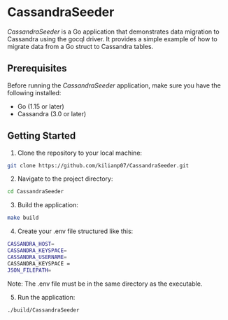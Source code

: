 # CassandraSeeder

*CassandraSeeder* is a Go application that demonstrates data migration to Cassandra using the gocql driver. It provides a simple example of how to migrate data from a Go struct to Cassandra tables.

## Prerequisites

Before running the *CassandraSeeder* application, make sure you have the following installed:

- Go (1.15 or later)
- Cassandra (3.0 or later)

## Getting Started

1. Clone the repository to your local machine:
```sh
git clone https://github.com/kilianp07/CassandraSeeder.git
```
2. Navigate to the project directory:
```sh
cd CassandraSeeder
```

3. Build the application:
```sh
make build
```

4. Create your .env file structured like this:
```sh
CASSANDRA_HOST=
CASSANDRA_KEYSPACE=
CASSANDRA_USERNAME=
CASSANDRA_KEYSPACE =
JSON_FILEPATH=
```
Note: The .env file must be in the same directory as the executable. 


5. Run the application:
```sh
./build/CassandraSeeder
```


